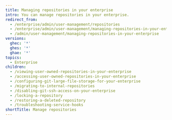 ```yaml
---
title: Managing repositories in your enterprise
intro: You can manage repositories in your enterprise.
redirect_from:
  - /enterprise/admin/user-management/repositories
  - /enterprise/admin/user-management/managing-repositories-in-your-enterprise
  - /admin/user-management/managing-repositories-in-your-enterprise
versions:
  ghec: '*'
  ghes: '*'
  ghae: '*'
topics:
  - Enterprise
children:
  - /viewing-user-owned-repositories-in-your-enterprise
  - /accessing-user-owned-repositories-in-your-enterprise
  - /configuring-git-large-file-storage-for-your-enterprise
  - /migrating-to-internal-repositories
  - /disabling-git-ssh-access-on-your-enterprise
  - /locking-a-repository
  - /restoring-a-deleted-repository
  - /troubleshooting-service-hooks
shortTitle: Manage repositories
---
```

